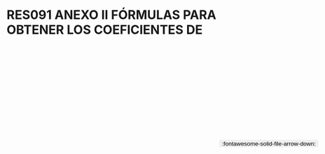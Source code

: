 
# RES091 ANEXO II FÓRMULAS PARA OBTENER LOS COEFICIENTES DE

<a href='../RES091 ANEXO II FÓRMULAS PARA OBTENER LOS COEFICIENTES DE.pdf' download>
<button class='md-button -primary' 
id='download-btn' style="position: fixed; top: 10%; right: 20px; 
        transform: translateY(-50%); z-index: 1000;  border: none; ">
:fontawesome-solid-file-arrow-down: 
</button>
</a>

<div 
    id='../RES091 ANEXO II FÓRMULAS PARA OBTENER LOS COEFICIENTES DE.pdf' 
    data-pdf-url='../RES091 ANEXO II FÓRMULAS PARA OBTENER LOS COEFICIENTES DE.pdf'
    style=' width: 100%; height: auto;overflow: auto;'>
</div>

